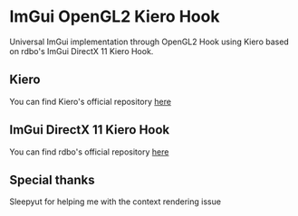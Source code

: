 # ImGui OpenGL2 Kiero Hook
Universal ImGui implementation through OpenGL2 Hook using Kiero based on rdbo's ImGui DirectX 11 Kiero Hook.
<h2>Kiero</h2>
<p>You can find Kiero's official repository <a href="https://github.com/Rebzzel/kiero">here</a>
<h2>ImGui DirectX 11 Kiero Hook</h2>
<p>You can find rdbo's official repository <a href="https://github.com/rdbo/ImGui-DirectX-11-Kiero-Hook">here</a>
<h2>Special thanks</h2>
<p>Sleepyut for helping me with the context rendering issue